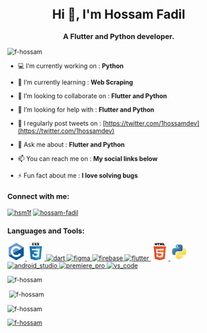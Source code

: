 <h1 align="center">Hi 👋, I'm Hossam Fadil</h1>
<h3 align="center">A Flutter and Python developer.</h3>

<p align="left"> <img src="https://komarev.com/ghpvc/?username=f-hossam&label=Profile%20views&color=0e75b6&style=flat" alt="f-hossam" /> </p>

- 💻 I’m currently working on : **Python**

- 🌱 I’m currently learning : **Web Scraping**

- 👯 I’m looking to collaborate on : **Flutter and Python**

- 🤝 I’m looking for help with : **Flutter and Python**

- 📝 I regularly post tweets on : [https://twitter.com/1hossamdev](https://twitter.com/1hossamdev)

- 💬 Ask me about : **Flutter and Python**

- 📫 You can reach me on : **My social links below**

- ⚡ Fun fact about me : **I love solving bugs**

<h3 align="left">Connect with me:</h3>
<p align="left">
<a href="https://twitter.com/hsm1f" target="blank"><img align="center" src="https://raw.githubusercontent.com/rahuldkjain/github-profile-readme-generator/master/src/images/icons/Social/twitter.svg" alt="hsm1f" height="30" width="40" /></a>
<a href="https://linkedin.com/in/hossam-fadil" target="blank"><img align="center" src="https://raw.githubusercontent.com/rahuldkjain/github-profile-readme-generator/master/src/images/icons/Social/linked-in-alt.svg" alt="hossam-fadil" height="30" width="40" /></a>
</p>

<h3 align="left">Languages and Tools:</h3>
<p align="left"> <a href="https://www.cprogramming.com/" target="_blank" rel="noreferrer"> <img src="https://raw.githubusercontent.com/devicons/devicon/master/icons/c/c-original.svg" alt="c" width="40" height="40"/> </a> <a href="https://www.w3schools.com/css/" target="_blank" rel="noreferrer"> <img src="https://raw.githubusercontent.com/devicons/devicon/master/icons/css3/css3-original-wordmark.svg" alt="css3" width="40" height="40"/> </a> <a href="https://dart.dev" target="_blank" rel="noreferrer"> <img src="https://www.vectorlogo.zone/logos/dartlang/dartlang-icon.svg" alt="dart" width="40" height="40"/> </a> <a href="https://www.figma.com/" target="_blank" rel="noreferrer"> <img src="https://www.vectorlogo.zone/logos/figma/figma-icon.svg" alt="figma" width="40" height="40"/> </a> <a href="https://firebase.google.com/" target="_blank" rel="noreferrer"> <img src="https://www.vectorlogo.zone/logos/firebase/firebase-icon.svg" alt="firebase" width="40" height="40"/> </a> <a href="https://flutter.dev" target="_blank" rel="noreferrer"> <img src="https://www.vectorlogo.zone/logos/flutterio/flutterio-icon.svg" alt="flutter" width="40" height="40"/> </a> <a href="https://www.w3.org/html/" target="_blank" rel="noreferrer"> <img src="https://raw.githubusercontent.com/devicons/devicon/master/icons/html5/html5-original-wordmark.svg" alt="html5" width="40" height="40"/> </a> <a href="https://www.python.org" target="_blank" rel="noreferrer"> <img src="https://raw.githubusercontent.com/devicons/devicon/master/icons/python/python-original.svg" alt="python" width="40" height="40"/> </a> <a href="https://developer.android.com/studio" target="_blank" rel="noreferrer"> <img src="https://upload.wikimedia.org/wikipedia/commons/9/95/Android_Studio_Icon_3.6.svg" alt="android_studio" width="40" height="40"/> </a> <a href="https://www.adobe.com/" target="_blank" rel="noreferrer"> <img src="https://upload.wikimedia.org/wikipedia/commons/4/40/Adobe_Premiere_Pro_CC_icon.svg" alt="premiere_pro" width="40" height="40"/> </a> <a href="https://code.visualstudio.com/" target="_blank" rel="noreferrer"> <img src="https://upload.wikimedia.org/wikipedia/commons/9/9a/Visual_Studio_Code_1.35_icon.svg" alt="vs_code" width="40" height="40"/> </a> </p>

<p><img align="center" src="https://github-readme-stats.vercel.app/api/top-langs?username=f-hossam&show_icons=true&locale=en&layout=compact" alt="f-hossam" /></p>

<p>&nbsp;<img align="center" src="https://github-readme-stats.vercel.app/api?username=f-hossam&show_icons=true&locale=en" alt="f-hossam" /></p>

<p><img align="center" src="https://github-readme-streak-stats.herokuapp.com/?user=f-hossam&" alt="f-hossam" /></p>

<p align="left"> <a href="https://github.com/ryo-ma/github-profile-trophy"><img src="https://github-profile-trophy.vercel.app/?username=f-hossam" alt="f-hossam" /></a> </p>
